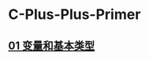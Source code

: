 # C-Plus-Plus-Primer

## [01 变量和基本类型](https://github.com/steveLauwh/c-plus-plus-Primer/blob/master/01%20%E5%8F%98%E9%87%8F%E5%92%8C%E5%9F%BA%E6%9C%AC%E7%B1%BB%E5%9E%8B.md)

